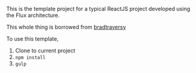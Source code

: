 This is the template project for a typical ReactJS project developed using the Flux architecture.

This whole thing is borrowed from [bradtraversy](fluxboiler)

To use this template,
1. Clone to current project
2. `npm install`
3. `gulp`